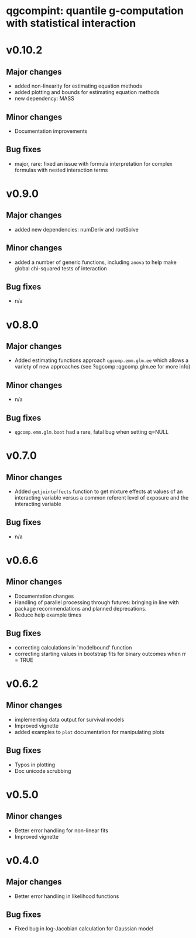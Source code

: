 
# qgcompint: quantile g-computation with statistical interaction

# v0.10.2
## Major changes
- added non-linearity for estimating equation methods
- added plotting and bounds for estimating equation methods
- new dependency: MASS

## Minor changes
- Documentation improvements

## Bug fixes
- major, rare: fixed an issue with formula interpretation for complex formulas with nested interaction terms


# v0.9.0
## Major changes
- added new dependencies: numDeriv and rootSolve


## Minor changes
- added a number of generic functions, including `anova` to help make global chi-squared tests of interaction

## Bug fixes
- n/a


# v0.8.0
## Major changes
- Added estimating functions approach `qgcomp.emm.glm.ee` which allows a variety of new approaches (see ?qgcomp::qgcomp.glm.ee for more info)

## Minor changes
- n/a

## Bug fixes
- `qgcomp.emm.glm.boot` had a rare, fatal bug when setting q=NULL


# v0.7.0
## Minor changes
- Added `getjointeffects` function to get mixture effects at values of an interacting variable versus a common referent level of exposure and the interacting variable

## Bug fixes
- n/a

# v0.6.6
## Minor changes
- Documentation changes
- Handling of parallel processing through futures: bringing in line with package recommendations and planned deprecations.
- Reduce help example times

## Bug fixes
- correcting calculations in 'modelbound' function
- correcting starting values in bootstrap fits for binary outcomes when rr = TRUE


# v0.6.2
## Minor changes
- implementing data output for survival models
- Improved vignette
- added examples to `plot` documentation for manipulating plots

## Bug fixes
- Typos in plotting
- Doc unicode scrubbing

# v0.5.0
## Minor changes
- Better error handling for non-linear fits
- Improved vignette


# v0.4.0
## Major changes
- Better error handling in likelihood functions

## Bug fixes
- Fixed bug in log-Jacobian calculation for Gaussian model
